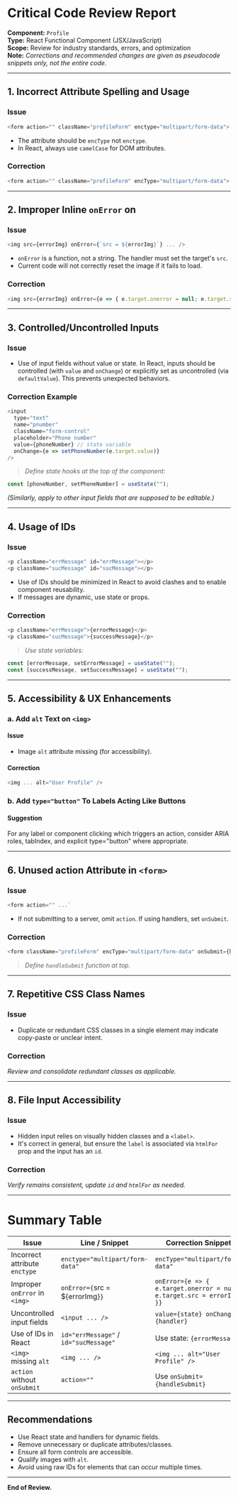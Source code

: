 # Critical Code Review Report

**Component:** `Profile`  
**Type:** React Functional Component (JSX/JavaScript)  
**Scope:** Review for industry standards, errors, and optimization  
**Note:** *Corrections and recommended changes are given as pseudocode snippets only, not the entire code.*

---

## 1. Incorrect Attribute Spelling and Usage

### Issue
```js
<form action="" className="profileForm" enctype="multipart/form-data">
```
- The attribute should be `encType` not `enctype`.
- In React, always use `camelCase` for DOM attributes.

### Correction
```js
<form action="" className="profileForm" encType="multipart/form-data">
```

---

## 2. Improper Inline `onError` on <img>

### Issue
```js
<img src={errorImg} onError={`src = ${errorImg}`} ... />
```
- `onError` is a function, not a string. The handler must set the target's `src`.
- Current code will not correctly reset the image if it fails to load.

### Correction
```js
<img src={errorImg} onError={e => { e.target.onerror = null; e.target.src = errorImg; }} ... />
```

---

## 3. Controlled/Uncontrolled Inputs

### Issue
- Use of input fields without value or state. In React, inputs should be controlled (with `value` and `onChange`) or explicitly set as uncontrolled (via `defaultValue`). This prevents unexpected behaviors.

### Correction Example
```js
<input
  type="text"
  name="pnumber"
  className="form-control"
  placeholder="Phone number"
  value={phoneNumber} // state variable
  onChange={e => setPhoneNumber(e.target.value)}
/>
```
> _Define state hooks at the top of the component:_
```js
const [phoneNumber, setPhoneNumber] = useState("");
```
_(Similarly, apply to other input fields that are supposed to be editable.)_

---

## 4. Usage of IDs

### Issue
```js
<p className="errMessage" id="errMessage"></p>
<p className="sucMessage" id="sucMessage"></p>
```
- Use of IDs should be minimized in React to avoid clashes and to enable component reusability.
- If messages are dynamic, use state or props.

### Correction
```js
<p className="errMessage">{errorMessage}</p>
<p className="sucMessage">{successMessage}</p>
```
> _Use state variables:_  
```js
const [errorMessage, setErrorMessage] = useState("");
const [successMessage, setSuccessMessage] = useState("");
```

---

## 5. Accessibility & UX Enhancements

### a. Add `alt` Text on `<img>`

#### Issue
- Image `alt` attribute missing (for accessibility).

#### Correction
```js
<img ... alt="User Profile" />
```

### b. Add `type="button"` To Labels Acting Like Buttons

#### Suggestion
For any label or component clicking which triggers an action, consider ARIA roles, tabIndex, and explicit type="button" where appropriate.

---

## 6. Unused action Attribute in `<form>`

### Issue
```js
<form action="" ...`
```
- If not submitting to a server, omit `action`. If using handlers, set `onSubmit`.

### Correction
```js
<form className="profileForm" encType="multipart/form-data" onSubmit={handleSubmit}>
```
> _Define `handleSubmit` function at top._

---

## 7. Repetitive CSS Class Names

### Issue
- Duplicate or redundant CSS classes in a single element may indicate copy-paste or unclear intent.

### Correction
_Review and consolidate redundant classes as applicable._

---

## 8. File Input Accessibility

### Issue
- Hidden input relies on visually hidden classes and a `<label>`.
- It's correct in general, but ensure the `label` is associated via `htmlFor` prop and the input has an `id`.

### Correction
_Verify remains consistent, update `id` and `htmlFor` as needed._

---

# Summary Table

| Issue                          | Line / Snippet                                         | Correction Snippet                    |
|---------------------------------|--------------------------------------------------------|----------------------------------------|
| Incorrect attribute `enctype`   | `enctype="multipart/form-data"`                        | `encType="multipart/form-data"`        |
| Improper `onError` in `<img>`   | `onError={`src = ${errorImg}`}`                       | `onError={e => { e.target.onerror = null; e.target.src = errorImg; }}`  |
| Uncontrolled input fields       | `<input ... />`                                        | `value={state} onChange={handler}`     |
| Use of IDs in React             | `id="errMessage"` / `id="sucMessage"`                  | Use state: `{errorMessage}`            |
| `<img>` missing `alt`           | `<img ... />`                                          | `<img ... alt="User Profile" />`       |
| `action` without `onSubmit`     | `action=""`                                            | Use `onSubmit={handleSubmit}`          |

---

## Recommendations

- Use React state and handlers for dynamic fields.
- Remove unnecessary or duplicate attributes/classes.
- Ensure all form controls are accessible.
- Qualify images with `alt`.
- Avoid using raw IDs for elements that can occur multiple times.

---

**End of Review.**